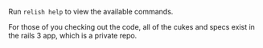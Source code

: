 Run `relish help` to view the available commands.

For those of you checking out the code, all of the cukes and specs exist in the rails 3 app, which is a private repo.